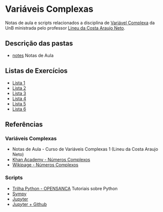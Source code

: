 # Variáveis Complexas

 Notas de aula e scripts relacionados a disciplina de [Variável Complexa](https://matriculaweb.unb.br/graduacao/disciplina.aspx?cod=113069) da UnB ministrada pelo professor [Lineu da Costa Araujo Neto](http://buscatextual.cnpq.br/buscatextual/visualizacv.do?id=K4795786A0).

## Descrição das pastas
 * [notes](notes) Notas de Aula
 
## Listas de Exercícios
 * [Lista 1](http://www.mat.unb.br/lineu/lista1_vc1.pdf)
 * [Lista 2](http://www.mat.unb.br/lineu/lista2_vc1.pdf)
 * [Lista 3](http://www.mat.unb.br/lineu/lista3_vc1.pdf)
 * [Lista 4](http://www.mat.unb.br/lineu/lista4_vc1.pdf)
 * [Lista 5](http://www.mat.unb.br/lineu/lista5_vc1.pdf)
 * [Lista 6](http://www.mat.unb.br/lineu/lista6_vc1.pdf)

## Referências

### Variáveis Complexas
 * Notas de Aula - Curso de Variáveis Complexas 1 (Lineu da Costa Araujo Neto)
 * [Khan Academy - Números Complexos](https://pt.khanacademy.org/math/precalculus/imaginary-and-complex-numbers)
 * [Wikipage - Números Complexos](https://pt.wikipedia.org/wiki/N%C3%BAmero_complexo)
 
### Scripts
 * [Trilha Python - OPENSANCA](https://github.com/opensanca/trilha-python) Tutoriais sobre Python
 * [Sympy](http://docs.sympy.org/latest/index.html)
 * [Jupyter](https://jupyter.org/)
 * [Jupyter + Github](https://blog.jupyter.org/2015/05/07/rendering-notebooks-on-github/)
